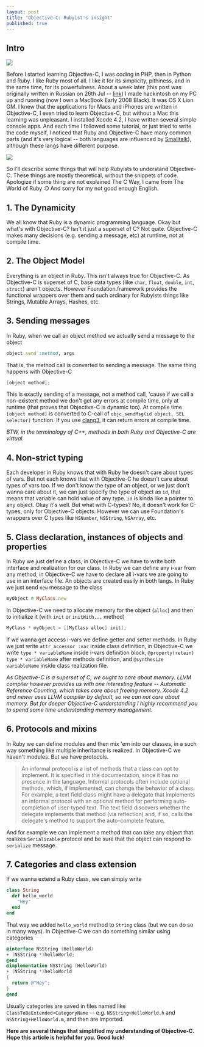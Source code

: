 ```yaml
---
layout: post
title: "Objective-C: Rubyist's insight"
published: true
---
```



## Intro
![](http://habrastorage.org/storage1/9e3f6a48/f3ee30bb/18d4ea06/4208aa40.png)

Before I started learning Objective-C, I was coding in PHP, then in Python and Ruby. I like Ruby most of all. I like it for its simplicity, pithiness, and in the same time, for its powerfulness. About a week later (this post was originally written in Russian on 26th Jul -- [link](http://habrahabr.ru/blogs/macosxdev/124974/)) I made hackintosh on my PC up and running (now I own a MacBook Early 2008 Black). It was OS X Lion GM. I knew that the applications for Macs and iPhones are written in Objective-C, I even tried to learn Objective-C, but without a Mac this learning was unpleasant. I installed Xcode 4.2, I have written several simple console apps. And each time I followed some tutorial, or just tried to write the code myself, I noticed that Ruby and Objective-C have many common parts (and it's very logical -- both languages are influenced by [Smalltalk](http://en.wikipedia.org/wiki/Smalltalk)), although these langs have different purpose. 

![](http://habrastorage.org/storage1/b9449c86/329c5f48/15953b7c/328d6257.png)

So I'll describe some things that will help Rubyists to understand Objective-C. These things are mostly theoretical, without the snippets of code. Apologize if some thing are not explained The C Way, I came from The World of Ruby :D
And sorry for my not good enough English.

## 1. The Dynamicity
We all know that Ruby is a dynamic programming language. Okay but what's with Objective-C? Isn't it just a superset of C? Not quite. Objective-C makes many decisions (e.g. sending a message, etc) at runtime, not at compile time.
## 2. The Object Model
Everything is an object in Ruby. This isn't always true for Objective-C. As Objective-C is superset of C, base data types (like `char`, `float`, `double`, `int`, `struct`) aren't objects. However Foundation.framework provides the functional wrappers over them and such ordinary for Rubyists things like Strings, Mutable Arrays, Hashes, etc.
## 3. Sending messages
In Ruby, when we call an object method we actually send a message to the object

```ruby
object.send :method, args
```

That is, the method call is converted to sending a message. The same thing happens with Objective-C

```objective-c
[object method];
```

This is exactly sending of a message, not a method call, 'cause if we call a non-existent method we don't get any errors at compile time, only at runtime (that proves that Objective-C is dynamic too). At compile time `[object method]` is converted to C-call of `objc_sendMsg(id object, SEL selector)` function.
If you use [clang3](http://clang.llvm.org/), it can return errors at compile time.

_BTW, in the terminology of C++, methods in both Ruby and Objective-C are virtual._
## 4. Non-strict typing
Each developer in Ruby knows that with Ruby he doesn't care about types of vars. But not each knows that with Objective-C he doesn't care about types of vars too. If we don't know the type of an object, or we just don't wanna care about it, we can just specify the type of object as `id`, that means that variable can hold value of any type. `id` is kinda like a pointer to any object.
Okay it's well. But what with C-types? No, it doesn't work for C-types, only for Objective-C objects. However we can use Foundation's wrappers over C types like `NSNumber`, `NSString`, `NSArray`, etc.
## 5. Class declaration, instances of objects and properties
In Ruby we just define a class, in Objective-C we have to write both interface and realization for our class. In Ruby we can define any i-var from any method, in Objective-C we have to declare all i-vars we are going to use in an interface file.
An objects are created easily in both langs. In Ruby we just send `new` message to the class

```ruby
myObject = MyClass.new
```

In Objective-C we need to allocate memory for the object (`alloc`) and then to initialize it (with `init` or `initWith...` method)

```objective-c
MyClass * myObject = [[MyClass alloc] init];
```

If we wanna get access i-vars we define getter and setter methods. In Ruby we just write `attr_accessor :var` inside class definition, in Objective-C we write `type * variableName` inside i-vars definition block, `@property(retain) type * variableName` after methods definition, and `@synthesize variableName` inside class realization file.

_As Objective-C is a superset of C, we ought to care about memory. LLVM compiler however provides us with one interesting feature -- Automatic Reference Counting, which takes care about freeing memory. Xcode 4.2 and newer uses LLVM compiler by default, so we can not care about memory. But for deeper Objective-C understanding I highly recommend you to spend some time understanding memory management._
## 6. Protocols and mixins
In Ruby we can define modules and then mix 'em into our classes, in a such way something like multiple inheritance is realized. In Objective-C we haven't modules. But we have protocols.

> An informal protocol is a list of methods that a class can opt to implement. It is specified in the documentation, since it has no presence in the language. Informal protocols often include optional methods, which, if implemented, can change the behavior of a class. For example, a text field class might have a delegate that implements an informal protocol with an optional method for performing auto-completion of user-typed text. The text field discovers whether the delegate implements that method (via reflection) and, if so, calls the delegate's method to support the auto-complete feature.

And for example we can implement a method that can take any object that realizes `Serializable` protocol and be sure that the object can respond to `serialize` message.
## 7. Categories and class extension
If we wanna extend a Ruby class, we can simply write

```ruby
class String
  def hello_world
    "Hey"
  end
end
```

That way we added `hello_world` method to `String` class (but we can do so in many ways). In Objective-C we can do something similar using categories

```objective-c
@interface NSString (HelloWorld)
+ (NSString *)helloWorld;
@end
@implementation NSString (HelloWorld)
+ (NSString *)helloWorld
{
  return @"Hey";
}
@end
```

Usually categories are saved in files named like `ClassToBeExtended+CategoryName` -- e.g. `NSString+HelloWorld.h` and `NSString+HelloWorld.m`, and then are imported.

__Here are several things that simplified my understanding of Objective-C. Hope this article is helpful for you. Good luck!__
